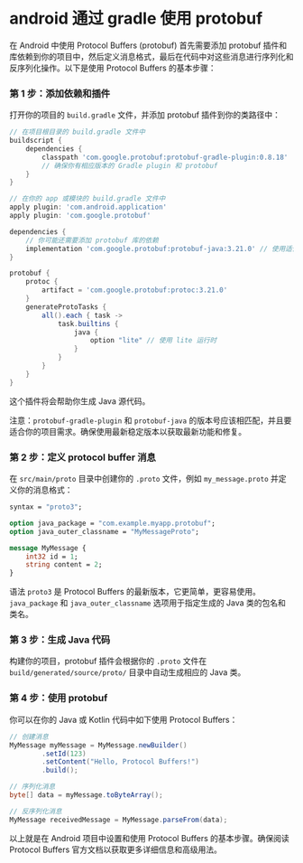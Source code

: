 # android 通过 gradle 使用 protobuf

在 Android 中使用 Protocol Buffers (protobuf) 首先需要添加 protobuf 插件和库依赖到你的项目中，然后定义消息格式，最后在代码中对这些消息进行序列化和反序列化操作。以下是使用 Protocol Buffers 的基本步骤：

### 第 1 步：添加依赖和插件

打开你的项目的 `build.gradle` 文件，并添加 protobuf 插件到你的类路径中：

```groovy
// 在项目根目录的 build.gradle 文件中
buildscript {
    dependencies {
        classpath 'com.google.protobuf:protobuf-gradle-plugin:0.8.18'
        // 确保你有相应版本的 Gradle plugin 和 protobuf
    }
}

// 在你的 app 或模块的 build.gradle 文件中
apply plugin: 'com.android.application'
apply plugin: 'com.google.protobuf'

dependencies {
    // 你可能还需要添加 protobuf 库的依赖
    implementation 'com.google.protobuf:protobuf-java:3.21.0' // 使用适合你需求的版本
}

protobuf {
    protoc {
        artifact = 'com.google.protobuf:protoc:3.21.0'
    }
    generateProtoTasks {
        all().each { task ->
            task.builtins {
                java {
                    option "lite" // 使用 lite 运行时
                }
            }
        }
    }
}
```

这个插件将会帮助你生成 Java 源代码。

注意：`protobuf-gradle-plugin` 和 `protobuf-java` 的版本号应该相匹配，并且要适合你的项目需求。确保使用最新稳定版本以获取最新功能和修复。

### 第 2 步：定义 protocol buffer 消息

在 `src/main/proto` 目录中创建你的 `.proto` 文件，例如 `my_message.proto` 并定义你的消息格式：

```proto
syntax = "proto3";

option java_package = "com.example.myapp.protobuf";
option java_outer_classname = "MyMessageProto";

message MyMessage {
    int32 id = 1;
    string content = 2;
}
```

语法 `proto3` 是 Protocol Buffers 的最新版本，它更简单，更容易使用。`java_package` 和 `java_outer_classname` 选项用于指定生成的 Java 类的包名和类名。

### 第 3 步：生成 Java 代码

构建你的项目，protobuf 插件会根据你的 `.proto` 文件在 `build/generated/source/proto/` 目录中自动生成相应的 Java 类。

### 第 4 步：使用 protobuf

你可以在你的 Java 或 Kotlin 代码中如下使用 Protocol Buffers：

```java
// 创建消息
MyMessage myMessage = MyMessage.newBuilder()
        .setId(123)
        .setContent("Hello, Protocol Buffers!")
        .build();

// 序列化消息
byte[] data = myMessage.toByteArray();

// 反序列化消息
MyMessage receivedMessage = MyMessage.parseFrom(data);
```

以上就是在 Android 项目中设置和使用 Protocol Buffers 的基本步骤。确保阅读 Protocol Buffers 官方文档以获取更多详细信息和高级用法。